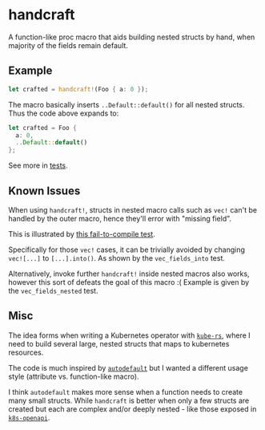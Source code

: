 # handcraft

A function-like proc macro that aids building nested structs by hand, when majority of the fields remain default.

## Example

```rust
let crafted = handcraft!(Foo { a: 0 });
```

The macro basically inserts `..Default::default()` for all nested structs. Thus the code above expands to:

```rust
let crafted = Foo {
  a: 0,
  ..Default::default()
};
```

See more in [tests](tests/handcraft.rs).

## Known Issues

When using `handcraft!`, structs in nested macro calls such as `vec!` can't be handled by the outer macro, hence they'll error with "missing field".

This is illustrated by [this fail-to-compile test](tests/fail/vec_fields.rs).

Specifically for those `vec!` cases, it can be trivially avoided by changing `vec![...]` to `[...].into()`. As shown by the `vec_fields_into` test.

Alternatively, invoke further `handcraft!` inside nested macros also works, however this sort of defeats the goal of this macro :( Example is given by the `vec_fields_nested` test.

## Misc

The idea forms when writing a Kubernetes operator with [`kube-rs`](https://github.com/clux/kube-rs), where I need to build several large, nested structs that maps to kubernetes resources.

The code is much inspired by [`autodefault`](https://github.com/Lucretiel/autodefault) but I wanted a different usage style (attribute vs. function-like macro).

I think `autodefault` makes more sense when a function needs to create many small structs. While `handcraft` is better when only a few structs are created but each are complex and/or deeply nested - like those exposed in [`k8s-openapi`](https://github.com/Arnavion/k8s-openapi).

